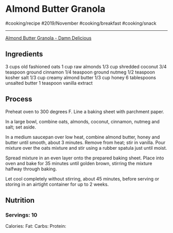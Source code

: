 # Almond Butter Granola
#cooking/recipe #2019/November #cooking/breakfast #cooking/snack
- - - -
[Almond Butter Granola - Damn Delicious](https://damndelicious.net/2019/03/13/almond-butter-granola/)

## Ingredients
3 cups old fashioned oats
1 cup raw almonds
1/3 cup shredded coconut
3/4 teaspoon ground cinnamon
1/4 teaspoon ground nutmeg
1/2 teaspoon kosher salt
1/3 cup creamy almond butter
1/3 cup honey
6 tablespoons unsalted butter
1 teaspoon vanilla extract

## Process
Preheat oven to 300 degrees F. Line a baking sheet with parchment paper.

In a large bowl, combine oats, almonds, coconut, cinnamon, nutmeg and salt; set aside.

In a medium saucepan over low heat, combine almond butter, honey and butter until smooth, about 3 minutes. Remove from heat; stir in vanilla. Pour mixture over the oats mixture and stir using a rubber spatula just until moist.

Spread mixture in an even layer onto the prepared baking sheet. Place into oven and bake for 35 minutes until golden brown, stirring the mixture halfway through baking.

Let cool completely without stirring, about 45 minutes, before serving or storing in an airtight container for up to 2 weeks.

## Nutrition
### Servings: 10
Calories: 
Fat: 
Carbs: 
Protein: 